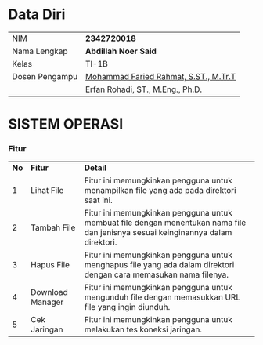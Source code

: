 # Data Diri

|                |                                                                     |
| -------------- | ------------------------------------------------------------------- |
| NIM            | **2342720018**                                                      |
| Nama Lengkap   | **Abdillah Noer Said**                                              |
| Kelas          | TI-1B                                                               |
| Dosen Pengampu | [Mohammad Faried Rahmat, S.ST., M.Tr.T](https://github.com/mrhmt80) |
|                | Erfan Rohadi, ST., M.Eng., Ph.D.                                    |

# SISTEM OPERASI

### Fitur

|        |                       |                                                                                                                                                                                                                                                                                                            |
| ------ | --------------------- | --------------------------------------------------------------------------------------------------------------------------------- |
| **No** | **Fitur**             | **Detail**                                                                                                                                                                                                                                                                                                   |
| 1      | Lihat File            | Fitur ini memungkinkan pengguna untuk menampilkan file yang ada pada direktori saat ini.                                           |
| 2      | Tambah File           | Fitur ini memungkinkan pengguna untuk membuat file dengan menentukan nama file dan jenisnya sesuai keinginannya dalam direktori.                         |
| 3      | Hapus File            | Fitur ini memungkinkan pengguna untuk menghapus file yang ada dalam direktori dengan cara memasukan nama filenya.                           |
| 4      | Download Manager      | Fitur ini memungkinkan pengguna untuk mengunduh file dengan memasukkan URL file yang ingin diunduh.                                           |
| 5      | Cek Jaringan          | Fitur ini memungkinkan pengguna untuk melakukan tes koneksi jaringan.                                                             |
